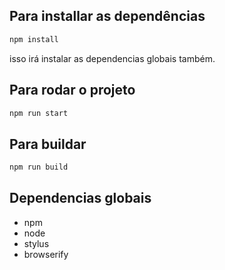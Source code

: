 ## Para installar as dependências
```js
npm install
```
isso irá instalar as dependencias globais também.

## Para rodar o projeto
```js
npm run start
```

## Para buildar
```js
npm run build
```

## Dependencias globais
- npm
- node
- stylus
- browserify